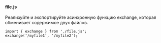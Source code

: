#### file.js
Реализуйте и экспортируйте асинхронную функцию exchange, которая обменивает содержимое двух файлов.
```
import { exchange } from './file.js';
exchange('/myfile1', '/myfile2');
```
